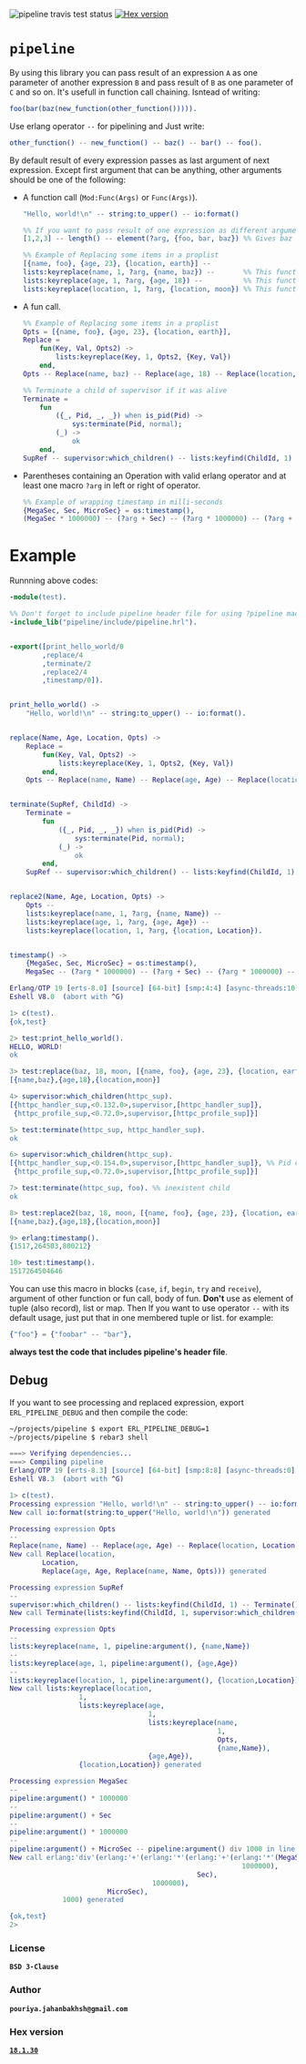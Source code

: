 ![pipeline travis test status](https://travis-ci.org/Pouriya-Jahanbakhsh/pipeline.png?branch=master) [![Hex version](https://img.shields.io/hexpm/v/pl.svg "Hex version")](https://hex.pm/packages/pl)

# `pipeline`
By using this library you can pass result of an expression `A` as one parameter of another expression `B` and pass result of `B` as one parameter of `C` and so on. It's usefull in function call chaining. Isntead of writing:
```erlang
foo(bar(baz(new_function(other_function())))).
```
Use erlang operator `--` for pipelining and Just write:
```erlang
other_function() -- new_function() -- baz() -- bar() -- foo().
```
By default result of every expression passes as last argument of next expression. Except first argument that can be anything, other arguments should be one of the following:
* A function call (`Mod:Func(Args)` or `Func(Args)`).  
    ```erlang
    "Hello, world!\n" -- string:to_upper() -- io:format()
    
    %% If you want to pass result of one expression as different argument of next expression, use macro ?arg
    [1,2,3] -- length() -- element(?arg, {foo, bar, baz}) %% Gives baz
    
    %% Example of Replacing some items in a proplist
    [{name, foo}, {age, 23}, {location, earth}] --
    lists:keyreplace(name, 1, ?arg, {name, baz}) --       %% This function needs result of above expression as its third argument
    lists:keyreplace(age, 1, ?arg, {age, 18}) --          %% This function needs result of above expression as its third argument
    lists:keyreplace(location, 1, ?arg, {location, moon}) %% This function needs result of above expression as its third argument
    ```
* A fun call.
    ```erlang
    %% Example of Replacing some items in a proplist
    Opts = [{name, foo}, {age, 23}, {location, earth}],
    Replace = 
        fun(Key, Val, Opts2) ->
            lists:keyreplace(Key, 1, Opts2, {Key, Val})
        end,
    Opts -- Replace(name, baz) -- Replace(age, 18) -- Replace(location, moon)
    
    %% Terminate a child of supervisor if it was alive
    Terminate =
        fun
            ({_, Pid, _, _}) when is_pid(Pid) ->
                sys:terminate(Pid, normal);
            (_) ->
                ok
        end,
    SupRef -- supervisor:which_children() -- lists:keyfind(ChildId, 1) -- Terminate()
    ```
* Parentheses containing an Operation with valid erlang operator and at least one macro `?arg` in left or right of operator.
    ```erlang
    %% Example of wrapping timestamp in milli-seconds
    {MegaSec, Sec, MicroSec} = os:timestamp(), 
    (MegaSec * 1000000) -- (?arg + Sec) -- (?arg * 1000000) -- (?arg + MicroSec) -- (?arg div 1000).
    ```
# Example
Runnning above codes:
```erlang
-module(test).

%% Don't forget to include pipeline header file for using ?pipeline macro and compile code correctly
-include_lib("pipeline/include/pipeline.hrl").


-export([print_hello_world/0
        ,replace/4
        ,terminate/2
        ,replace2/4
        ,timestamp/0]).


print_hello_world() ->
    "Hello, world!\n" -- string:to_upper() -- io:format().


replace(Name, Age, Location, Opts) ->
    Replace =
        fun(Key, Val, Opts2) ->
            lists:keyreplace(Key, 1, Opts2, {Key, Val})
        end,
    Opts -- Replace(name, Name) -- Replace(age, Age) -- Replace(location, Location).


terminate(SupRef, ChildId) ->
    Terminate =
        fun
            ({_, Pid, _, _}) when is_pid(Pid) ->
                sys:terminate(Pid, normal);
            (_) ->
                ok
        end,
    SupRef -- supervisor:which_children() -- lists:keyfind(ChildId, 1) -- Terminate().


replace2(Name, Age, Location, Opts) ->
    Opts --
    lists:keyreplace(name, 1, ?arg, {name, Name}) --
    lists:keyreplace(age, 1, ?arg, {age, Age}) --
    lists:keyreplace(location, 1, ?arg, {location, Location}).


timestamp() ->
    {MegaSec, Sec, MicroSec} = os:timestamp(),
    MegaSec -- (?arg * 1000000) -- (?arg + Sec) -- (?arg * 1000000) -- (?arg + MicroSec) -- (?arg div 1000).
```
```erlang
Erlang/OTP 19 [erts-8.0] [source] [64-bit] [smp:4:4] [async-threads:10] [hipe] [kernel-poll:false]
Eshell V8.0  (abort with ^G)

1> c(test).
{ok,test}

2> test:print_hello_world().
HELLO, WORLD!
ok

3> test:replace(baz, 18, moon, [{name, foo}, {age, 23}, {location, earth}]).
[{name,baz},{age,18},{location,moon}]

4> supervisor:which_children(httpc_sup).    
[{httpc_handler_sup,<0.132.0>,supervisor,[httpc_handler_sup]},
 {httpc_profile_sup,<0.72.0>,supervisor,[httpc_profile_sup]}]

5> test:terminate(httpc_sup, httpc_handler_sup).
ok

6> supervisor:which_children(httpc_sup).        
[{httpc_handler_sup,<0.154.0>,supervisor,[httpc_handler_sup]}, %% Pid changed, then worked
 {httpc_profile_sup,<0.72.0>,supervisor,[httpc_profile_sup]}]

7> test:terminate(httpc_sup, foo). %% inexistent child
ok

8> test:replace2(baz, 18, moon, [{name, foo}, {age, 23}, {location, earth}]).
[{name,baz},{age,18},{location,moon}]

9> erlang:timestamp().
{1517,264503,800212}

10> test:timestamp().  
1517264504646
```

You can use this macro in blocks (`case`, `if`, `begin`, `try` and `receive`), argument of other function or fun call, body of fun. **Don't** use as element of tuple (also record), list or map. Then If you want to use operator `--` with its default usage, just put that in one membered tuple or list. for example:
```erlang
{"foo"} = {"foobar" -- "bar"},  
```
**always test the code that includes pipeline's header file**.

## Debug
If you want to see processing and replaced expression, export `ERL_PIPELINE_DEBUG` and then compile the code:
```sh
~/projects/pipeline $ export ERL_PIPELINE_DEBUG=1
~/projects/pipeline $ rebar3 shell
```
```erlang
===> Verifying dependencies...
===> Compiling pipeline
Erlang/OTP 19 [erts-8.3] [source] [64-bit] [smp:8:8] [async-threads:0] [hipe] [kernel-poll:false]
Eshell V8.3  (abort with ^G)

1> c(test).
Processing expression "Hello, world!\n" -- string:to_upper() -- io:format() in line 15
New call io:format(string:to_upper("Hello, world!\n")) generated

Processing expression Opts
--
Replace(name, Name) -- Replace(age, Age) -- Replace(location, Location) in line 23
New call Replace(location,
        Location,
        Replace(age, Age, Replace(name, Name, Opts))) generated

Processing expression SupRef
--
supervisor:which_children() -- lists:keyfind(ChildId, 1) -- Terminate() in line 34
New call Terminate(lists:keyfind(ChildId, 1, supervisor:which_children(SupRef))) generated

Processing expression Opts
--
lists:keyreplace(name, 1, pipeline:argument(), {name,Name})
--
lists:keyreplace(age, 1, pipeline:argument(), {age,Age})
--
lists:keyreplace(location, 1, pipeline:argument(), {location,Location}) in line 38
New call lists:keyreplace(location,
                 1,
                 lists:keyreplace(age,
                                  1,
                                  lists:keyreplace(name,
                                                   1,
                                                   Opts,
                                                   {name,Name}),
                                  {age,Age}),
                 {location,Location}) generated

Processing expression MegaSec
--
pipeline:argument() * 1000000
--
pipeline:argument() + Sec
--
pipeline:argument() * 1000000
--
pipeline:argument() + MicroSec -- pipeline:argument() div 1000 in line 46
New call erlang:'div'(erlang:'+'(erlang:'*'(erlang:'+'(erlang:'*'(MegaSec,
                                                         1000000),
                                              Sec),
                                   1000000),
                        MicroSec),
             1000) generated

{ok,test}
2>
```

### License
**`BSD 3-Clause`**


### Author
**`pouriya.jahanbakhsh@gmail.com`**

### Hex version
[**`18.1.30`**](https://hex.pm/packages/pl)
